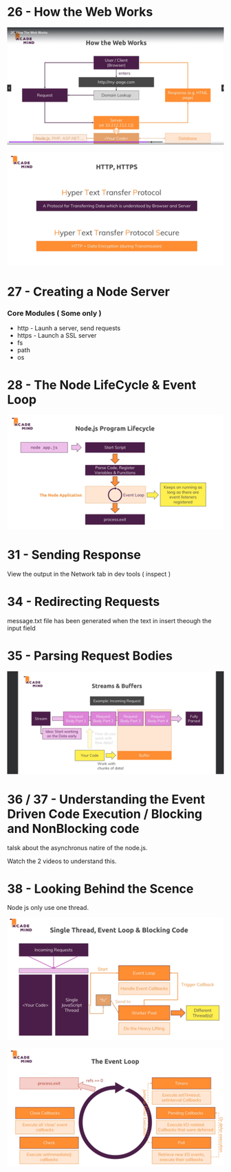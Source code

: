 # 26 - How the Web Works

![alt text](<SS/img 2.png>)

![alt text](<SS/img 3.png>)

# 27 - Creating a Node Server

### Core Modules ( Some only )
- http  - Launh a server, send requests
- https - Launch a SSL server
- fs
- path
- os


# 28 - The Node LifeCycle & Event Loop


![alt text](<SS/img 4.png>)

# 31 - Sending Response

View the output in the Network tab in dev tools ( inspect )

# 34 - Redirecting Requests

message.txt file has been generated when the text in insert theough the input field

# 35 - Parsing Request Bodies 

![alt text](<SS/img 5.png>)

# 36 / 37 - Understanding the Event Driven Code Execution / Blocking and NonBlocking code

talsk about the asynchronus natire of the node.js.

Watch the 2 videos to understand this.

# 38 - Looking Behind the Scence

Node js only use one thread.

 ![alt text](<SS/img 6.png>)  

 ![alt text](<SS/img 7.png>)